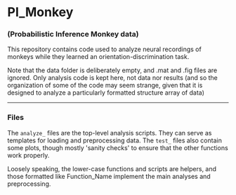 # PI_Monkey

### (Probabilistic Inference Monkey data)

This repository contains code used to analyze neural recordings of monkeys while they learned an orientation-discrimination task.

Note that the data folder is deliberately empty, and .mat and .fig files are ignored. Only analysis code is kept here, not data nor results (and so the organization of some of the code may seem strange, given that it is designed to analyze a particularly formatted structure array of data)

---

### Files

The `analyze_` files are the top-level analysis scripts. They can serve as templates for loading and preprocessing data.
The `test_` files also contain some plots, though mostly 'sanity checks' to ensure that the other functions work properly.

Loosely speaking, the lower-case functions and scripts are helpers, and those formatted like Function_Name implement the
main analyses and preprocessing.